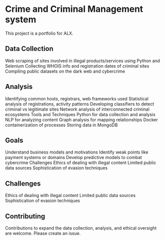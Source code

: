 # Crime and Criminal Management system 

This project is a portfolio for ALX.  
## Data Collection
Web scraping of sites involved in illegal products/services using Python and Selenium
Collecting WHOIS info and registration dates of criminal sites
Compiling public datasets on the dark web and cybercrime
## Analysis
Identifying common hosts, registrars, web frameworks used
Statistical analysis of registrations, activity patterns
Developing classifiers to detect criminal vs legitimate sites
Network analysis of interconnected criminal ecosystems
Tools and Techniques
Python for data collection and analysis
NLP for analyzing content
Graph analysis for mapping relationships
Docker containerization of processes
Storing data in MongoDB
## Goals

Understand business models and motivations
Identify weak points like payment systems or domains
Develop predictive models to combat cybercrime
Challenges
Ethics of dealing with illegal content
Limited public data sources
Sophistication of evasion techniques

## Challenges

Ethics of dealing with illegal content
Limited public data sources
Sophistication of evasion techniques


## Contributing

Contributions to expand the data collection, analysis, and ethical oversight are welcome. Please create an issue.

